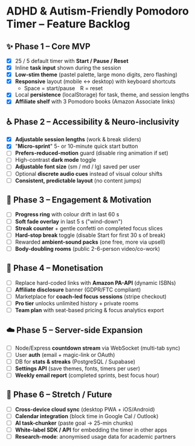 # ADHD & Autism-Friendly Pomodoro Timer – Feature Backlog

## ✨ Phase 1 – Core MVP

- [x] 25 / 5 default timer with **Start / Pause / Reset**
- [x] Inline **task input** shown during the session
- [x] **Low-stim theme** (pastel palette, large mono digits, zero flashing)
- [x] **Responsive** layout (mobile ↔ desktop) with keyboard shortcuts
  - Space = start/pause R = reset
- [x] Local **persistence** (localStorage) for task, theme, and session lengths
- [x] **Affiliate shelf** with 3 Pomodoro books (Amazon Associate links)

## ♿ Phase 2 – Accessibility & Neuro-inclusivity

- [x] **Adjustable session lengths** (work & break sliders)
- [x] "**Micro-sprint**" 5- or 10-minute quick start button
- [ ] **Prefers-reduced-motion** guard (disable ring animation if set)
- [ ] High-contrast **dark mode** toggle
- [ ] **Adjustable font size** (sm / md / lg) saved per user
- [ ] Optional **discrete audio cues** instead of visual colour shifts
- [ ] **Consistent, predictable layout** (no content jumps)

## 🔄 Phase 3 – Engagement & Motivation

- [ ] **Progress ring** with colour drift in last 60 s
- [ ] **Soft fade overlay** in last 5 s ("wind-down")
- [ ] **Streak counter** + gentle confetti on completed focus slices
- [ ] **Hard-stop break** toggle (disable Start for first 30 s of break)
- [ ] Rewarded **ambient-sound packs** (one free, more via upsell)
- [ ] **Body-doubling rooms** (public 2-6-person video/co-work)

## 💸 Phase 4 – Monetisation

- [ ] Replace hard-coded links with **Amazon PA-API** (dynamic ISBNs)
- [ ] **Affiliate disclosure** banner (GDPR/FTC compliant)
- [ ] Marketplace for **coach-led focus sessions** (stripe checkout)
- [ ] **Pro tier** unlocks unlimited history + private rooms
- [ ] **Team plan** with seat-based pricing & focus analytics export

## ☁️ Phase 5 – Server-side Expansion

- [ ] Node/Express **countdown stream** via WebSocket (multi-tab sync)
- [ ] User **auth** (email + magic-link or OAuth)
- [ ] DB for **stats & streaks** (PostgreSQL / Supabase)
- [ ] **Settings API** (save themes, fonts, timers per user)
- [ ] **Weekly email report** (completed sprints, best focus hour)

## 🚀 Phase 6 – Stretch / Future

- [ ] **Cross-device cloud sync** (desktop PWA + iOS/Android)
- [ ] **Calendar integration** (block time in Google Cal / Outlook)
- [ ] **AI task-chunker** (paste goal → 25-min chunks)
- [ ] **White-label SDK / API** for embedding the timer in other apps
- [ ] **Research-mode**: anonymised usage data for academic partners
